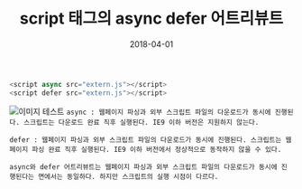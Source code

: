 ﻿---
layout:  post 
title:  "script 태그의 async defer 어트리뷰트"
date: 2018-04-01
categories: explanation
tags: script
---

```javascript
<script async src="extern.js"></script>
<script defer src="extern.js"></script>
```
![이미지 테스트](https://postimg.org/image/vt6jlty07/)
`
async :
웹페이지 파싱과 외부 스크립트 파일의 다운로드가 동시에 진행된다. 스크립트는 다운로드 완료 직후 실행된다. IE9 이하 버전은 지원하지 않는다.
`

`
defer :
웹페이지 파싱과 외부 스크립트 파일의 다운로드가 동시에 진행된다. 스크립트는 웹페이지 파싱 완료 직후 실행된다. IE9 이하 버전에서 정상적으로 동작하지 않을 수 있다.
`

`
async와 defer 어트리뷰트는 웹페이지 파싱과 외부 스크립트 파일의 다운로드가 동시에 진행된다는 면에서는 동일하다. 하지만 스크립트의 실행 시점이 다르다.
`
